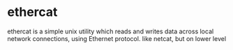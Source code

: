 ethercat
========
ethercat  is  a simple unix utility which reads and writes data across local network connections, using Ethernet protocol.
like netcat, but on lower level

